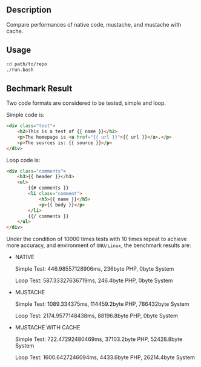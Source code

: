 ## Description

Compare performances of native code, mustache, and mustache with cache.

## Usage

```bash
cd path/to/repo
./run.bash
```

## Bechmark Result

Two code formats are considered to be tested, simple and loop.

Simple code is:

```html
<div class="test">
    <h2>This is a test of {{ name }}</h2>
    <p>The homepage is <a href="{{ url }}">{{ url }}</a>.</p>
    <p>The sources is: {{ source }}</p>
</div>
```

Loop code is:

```html
<div class="comments">
    <h3>{{ header }}</h3>
    <ul>
        {{# comments }}
        <li class="comment">
            <h5>{{ name }}</h5>
            <p>{{ body }}</p>
        </li>
        {{/ comments }}
    </ul>
</div>
```

Under the condition of 10000 times tests with 10 times repeat to achieve more accuracy, and environment of `GNU/Linux`, the benchmark results are:

-   NATIVE

    Simple Test: 446.98557128906ms, 236byte PHP, 0byte System

    Loop Test: 587.33327636719ms, 246.4byte PHP, 0byte System

-   MUSTACHE

    Simple Test: 1089.334375ms, 114459.2byte PHP, 786432byte System

    Loop Test: 2174.9577148438ms, 88196.8byte PHP, 0byte System

-   MUSTACHE WITH CACHE

    Simple Test: 722.47292480469ms, 37103.2byte PHP, 52428.8byte System

    Loop Test: 1600.6427246094ms, 4433.6byte PHP, 26214.4byte System
